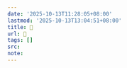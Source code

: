 ```yaml
---
date: '2025-10-13T11:28:05+08:00'
lastmod: '2025-10-13T13:04:51+08:00'
title: 󰛚
url: 󰛚
tags: []
src:
note:
---
```

